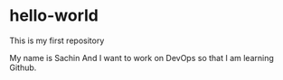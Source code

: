 # hello-world
This is my first repository

My name is Sachin And I want to work on DevOps so that I am learning Github.
